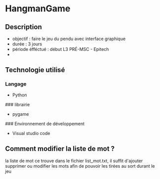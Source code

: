 # HangmanGame

## Description
  - objectif : faire le jeu du pendu avec interface graphique
  - durée : 3 jours
  - période éfféctué : début L3 PRÉ-MSC - Epitech
  - 
## Technologie utilisé

### Langage
  - Python

### librairie
  - pygame

### Environnement de développement
  - Visual studio code
  
## Comment modifier la liste de mot ?
la liste de mot ce trouve dans le fichier list_mot.txt, il suffit d'ajouter supprimer ou modifier les mots afin de pouvoir les tirées au sort durant le jeu
